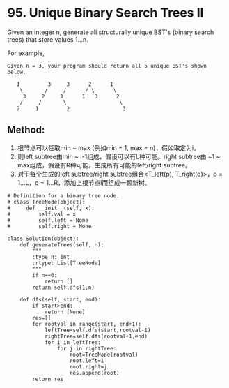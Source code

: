 # 95. Unique Binary Search Trees II

Given an integer n, generate all structurally unique BST's (binary search trees) that store values 1...n.

For example,

    Given n = 3, your program should return all 5 unique BST's shown below.
    
       1         3     3      2      1
        \       /     /      / \      \
         3     2     1      1   3      2
        /     /       \                 \
       2     1         2                 3

## Method:

1. 根节点可以任取min ~ max (例如min  = 1, max = n)，假如取定为i。
2. 则left subtree由min ~ i-1组成，假设可以有L种可能。right subtree由i+1 ~ max组成，假设有R种可能。生成所有可能的left/right subtree。
3. 对于每个生成的left subtree/right subtree组合<T_left(p), T_right(q)>，p = 1...L，q = 1...R，添加上根节点i而组成一颗新树。

```
# Definition for a binary tree node.
# class TreeNode(object):
#     def __init__(self, x):
#         self.val = x
#         self.left = None
#         self.right = None

class Solution(object):
    def generateTrees(self, n):
        """
        :type n: int
        :rtype: List[TreeNode]
        """
        if n==0:
            return []
        return self.dfs(1,n)
    
    def dfs(self, start, end):
        if start>end:
            return [None]
        res=[]
        for rootval in range(start, end+1):
            leftTree=self.dfs(start,rootval-1)
            rightTree=self.dfs(rootval+1,end)
            for i in leftTree:
                for j in rightTree:
                    root=TreeNode(rootval)
                    root.left=i
                    root.right=j
                    res.append(root)
        return res